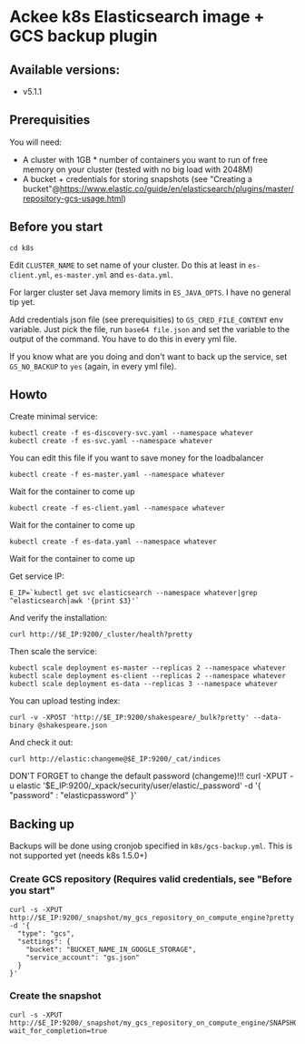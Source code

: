 # Ackee k8s Elasticsearch image + GCS backup plugin

## Available versions:
- v5.1.1

## Prerequisities

You will need:
* A cluster with 1GB * number of containers you want to run of free memory on your cluster (tested with no big load with 2048M)
* A bucket + credentials for storing snapshots (see "Creating a bucket"@https://www.elastic.co/guide/en/elasticsearch/plugins/master/repository-gcs-usage.html)

## Before you start

    cd k8s

Edit `CLUSTER_NAME` to set name of your cluster. Do this at least in `es-client.yml`, `es-master.yml` and `es-data.yml`.

For larger cluster set Java memory limits in `ES_JAVA_OPTS`. I have no general tip yet.

Add credentials json file (see prerequisities) to `GS_CRED_FILE_CONTENT` env variable. Just pick the file, run `base64 file.json` and set the variable to the output of the command. You have to do this in every yml file.

If you know what are you doing and don't want to back up the service, set `GS_NO_BACKUP` to `yes` (again, in every yml file).

## Howto

Create minimal service:

    kubectl create -f es-discovery-svc.yaml --namespace whatever
    kubectl create -f es-svc.yaml --namespace whatever

You can edit this file if you want to save money for the loadbalancer

    kubectl create -f es-master.yaml --namespace whatever
Wait for the container to come up

    kubectl create -f es-client.yaml --namespace whatever
Wait for the container to come up

    kubectl create -f es-data.yaml --namespace whatever
Wait for the container to come up

Get service IP:

    E_IP=`kubectl get svc elasticsearch --namespace whatever|grep ^elasticsearch|awk '{print $3}'`

And verify the installation:

    curl http://$E_IP:9200/_cluster/health?pretty

Then scale the service:

    kubectl scale deployment es-master --replicas 2 --namespace whatever
    kubectl scale deployment es-client --replicas 2 --namespace whatever
    kubectl scale deployment es-data --replicas 3 --namespace whatever

You can upload testing index:

    curl -v -XPOST 'http://$E_IP:9200/shakespeare/_bulk?pretty' --data-binary @shakespeare.json

And check it out:

    curl http://elastic:changeme@$E_IP:9200/_cat/indices

DON'T FORGET to change the default password (changeme)!!!
    curl -XPUT -u elastic '$E_IP:9200/_xpack/security/user/elastic/_password' -d '{
       "password" : "elasticpassword"
    }'

## Backing up

Backups will be done using cronjob specified in `k8s/gcs-backup.yml`. This is not supported yet (needs k8s 1.5.0+)

### Create GCS repository (Requires valid credentials, see "Before you start"

    curl -s -XPUT http://$E_IP:9200/_snapshot/my_gcs_repository_on_compute_engine?pretty -d '{
      "type": "gcs",
      "settings": {
        "bucket": "BUCKET_NAME_IN_GOOGLE_STORAGE",
        "service_account": "gs.json"
      }
    }'

### Create the snapshot

    curl -s -XPUT http://$E_IP:9200/_snapshot/my_gcs_repository_on_compute_engine/SNAPSHOT_NAME?wait_for_completion=true
